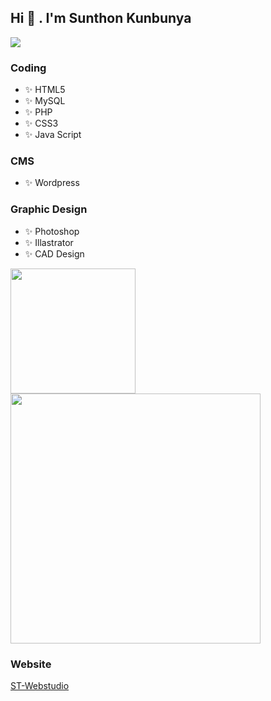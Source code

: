 ## Hi 👋 . I'm Sunthon Kunbunya

<img src="https://www.st-webstudio.com/data/st01.png" width="">


### Coding
- ✨ HTML5
- ✨ MySQL
- ✨ PHP
- ✨ CSS3
- ✨ Java Script

### CMS
- ✨ Wordpress

### Graphic Design
- ✨ Photoshop
- ✨ Illastrator
- ✨ CAD Design


<a href="https://www.st-webstudio.com"><img src="https://www.st-webstudio.com/asset/logo-trans-400.png" width="200"></a> <img src="https://www.st-webstudio.com/asset/wp.png" width="400">

### Website
<a href="https://www.st-webstudio.com">ST-Webstudio</a>
<!--
**kunbunya/kunbunya** is a ✨ _special_ ✨ repository because its `README.md` (this file) appears on your GitHub profile.

Here are some ideas to get you started:

- 🔭 I’m currently working on ...
- 🌱 I’m currently learning ...
- 👯 I’m looking to collaborate on ...
- 🤔 I’m looking for help with ...
- 💬 Ask me about ...
- 📫 How to reach me: ...
- 😄 Pronouns: ...
- ⚡ Fun fact: ...
-->
